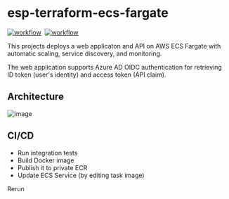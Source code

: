 # esp-terraform-ecs-fargate

[![workflow](https://github.com/nlykkei/esp-terraform-ecs-fargate/actions/workflows/app.yml/badge.svg)](https://github.com/nlykkei/esp-terraform-ecs-fargate/actions/workflows/app.yml)&nbsp;&nbsp;[![workflow](https://github.com/nlykkei/esp-terraform-ecs-fargate/actions/workflows/api.yml/badge.svg)](https://github.com/nlykkei/esp-terraform-ecs-fargate/actions/workflows/api.yml)

This projects deploys a web applicaton and API on AWS ECS Fargate with automatic scaling, service discovery, and monitoring.

The web application supports Azure AD OIDC authentication for retrieving ID token (user's identity) and access token (API claim).

## Architecture

![image](https://user-images.githubusercontent.com/14088508/212656573-0cbc4c2c-b560-4c5a-9711-b8056edb456f.png)

## CI/CD

- Run integration tests
- Build Docker image
- Publish it to private ECR
- Update ECS Service (by editing task image)

Rerun
